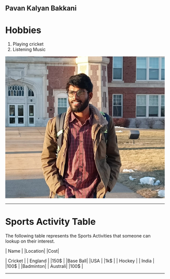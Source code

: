 ## Pavan Kalyan Bakkani
# Hobbies
   1. Playing cricket
   2. Listening Music

![Pavan Kalyan](https://github.com/pavankalyanbakkani/assignment2--Bakkani/blob/main/Pavan.jpeg)



----

# Sports Activity Table


The following table represents the Sports Activities that someone can lookup on their interest.
 
   | Name    |   |Location|      |Cost|

   | Cricket |   | England |    |150$ |
   |Base Ball|   |USA      |    |1k$  |
   | Hockey  |   | India   |    |100$ |
   |Badminton|   | Australi|    |100$ |

----